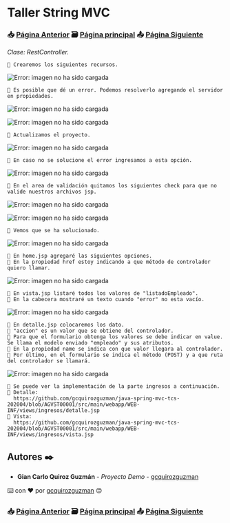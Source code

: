 # Taller String MVC                                                                       
### 📥 [Página Anterior](https://github.com/gcquirozguzman/java-spring-mvc-tcs-202004/tree/INSTC00001)          🗃️ [Página principal](https://github.com/gcquirozguzman/java-spring-mvc-tcs-202004)          📤 [Página Siguiente](https://github.com/gcquirozguzman/java-spring-mvc-tcs-202004/tree/XXXXX00001)

_Clase: RestController._

```
📢 Crearemos los siguientes recursos.
```

![Error: imagen no ha sido cargada](https://github.com/gcquirozguzman/java-spring-mvc-tcs-202004/blob/master/imagenes/AGVST00001_1.png)

```
📢 Es posible que dé un error. Podemos resolverlo agregando el servidor en propiedades.
```

![Error: imagen no ha sido cargada](https://github.com/gcquirozguzman/java-spring-mvc-tcs-202004/blob/master/imagenes/AGVST00001_2.png)

![Error: imagen no ha sido cargada](https://github.com/gcquirozguzman/java-spring-mvc-tcs-202004/blob/master/imagenes/AGVST00001_3.png)

```
📢 Actualizamos el proyecto.
```

![Error: imagen no ha sido cargada](https://github.com/gcquirozguzman/java-spring-mvc-tcs-202004/blob/master/imagenes/AGVST00001_4.png)

```
📢 En caso no se solucione el error ingresamos a esta opción.
```

![Error: imagen no ha sido cargada](https://github.com/gcquirozguzman/java-spring-mvc-tcs-202004/blob/master/imagenes/AGVST00001_5.png)

```
📢 En el area de validación quitamos los siguientes check para que no valide nuestros archivos jsp.
```

![Error: imagen no ha sido cargada](https://github.com/gcquirozguzman/java-spring-mvc-tcs-202004/blob/master/imagenes/AGVST00001_6.png)

![Error: imagen no ha sido cargada](https://github.com/gcquirozguzman/java-spring-mvc-tcs-202004/blob/master/imagenes/AGVST00001_7.png)

```
📢 Vemos que se ha solucionado.
```

![Error: imagen no ha sido cargada](https://github.com/gcquirozguzman/java-spring-mvc-tcs-202004/blob/master/imagenes/AGVST00001_8.png)

```
📢 En home.jsp agregaré las siguientes opciones.
📢 En la propiedad href estoy indicando a que método de controlador quiero llamar.
```

![Error: imagen no ha sido cargada](https://github.com/gcquirozguzman/java-spring-mvc-tcs-202004/blob/master/imagenes/AGVST00001_9.png)

```
📢 En vista.jsp listaré todos los valores de "listadoEmpleado".
📢 En la cabecera mostraré un texto cuando "error" no esta vacío.
```

![Error: imagen no ha sido cargada](https://github.com/gcquirozguzman/java-spring-mvc-tcs-202004/blob/master/imagenes/AGVST00001_10.png)

```
📢 En detalle.jsp colocaremos los dato.
📢 "accion" es un valor que se obtiene del controlador.
📢 Para que el formulario obtenga los valores se debe indicar en value. Se llama el modelo enviado "empleado" y sus atributos.
📢 En la propiedad name se indica con que valor llegara al controlador.
📢 Por último, en el formulario se indica el método (POST) y a que ruta del controlador se llamará.
```

![Error: imagen no ha sido cargada](https://github.com/gcquirozguzman/java-spring-mvc-tcs-202004/blob/master/imagenes/AGVST00001_11.png)

```
📢 Se puede ver la implementación de la parte ingresos a continuación.
📢 Detalle:
  https://github.com/gcquirozguzman/java-spring-mvc-tcs-202004/blob/AGVST00001/src/main/webapp/WEB-INF/views/ingresos/detalle.jsp
📢 Vista:
  https://github.com/gcquirozguzman/java-spring-mvc-tcs-202004/blob/AGVST00001/src/main/webapp/WEB-INF/views/ingresos/vista.jsp
```

## Autores ✒️

* **Gian Carlo Quiroz Guzmán** - *Proyecto Demo* - [gcquirozguzman](https://github.com/gcquirozguzman)

⌨️ con ❤️ por [gcquirozguzman](https://github.com/gcquirozguzman) 😊

### 📥 [Página Anterior](https://github.com/gcquirozguzman/java-spring-mvc-tcs-202004/tree/INSTC00001)          🗃️ [Página principal](https://github.com/gcquirozguzman/java-spring-mvc-tcs-202004)          📤 [Página Siguiente](https://github.com/gcquirozguzman/java-spring-mvc-tcs-202004/tree/XXXXX00001)
